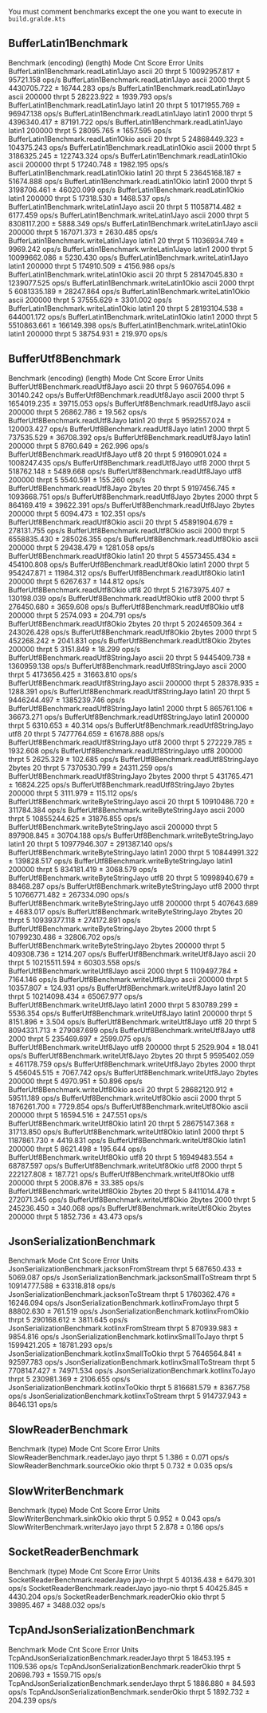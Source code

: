 You must comment benchmarks except the one you want to execute in `build.gralde.kts`

## BufferLatin1Benchmark

Benchmark                              (encoding)  (length)   Mode  Cnt         Score         Error  Units
BufferLatin1Benchmark.readLatin1Jayo        ascii        20  thrpt    5  10092957.817 ±   95721.158  ops/s
BufferLatin1Benchmark.readLatin1Jayo        ascii      2000  thrpt    5   4430705.722 ±   16744.283  ops/s
BufferLatin1Benchmark.readLatin1Jayo        ascii    200000  thrpt    5     28223.922 ±    1939.793  ops/s
BufferLatin1Benchmark.readLatin1Jayo       latin1        20  thrpt    5  10171955.769 ±   96947.138  ops/s
BufferLatin1Benchmark.readLatin1Jayo       latin1      2000  thrpt    5   4396340.417 ±   87191.722  ops/s
BufferLatin1Benchmark.readLatin1Jayo       latin1    200000  thrpt    5     28095.765 ±    1657.595  ops/s
BufferLatin1Benchmark.readLatin1Okio        ascii        20  thrpt    5  24868449.323 ±  104375.243  ops/s
BufferLatin1Benchmark.readLatin1Okio        ascii      2000  thrpt    5   3186325.245 ±  122743.324  ops/s
BufferLatin1Benchmark.readLatin1Okio        ascii    200000  thrpt    5     17240.748 ±    1982.195  ops/s
BufferLatin1Benchmark.readLatin1Okio       latin1        20  thrpt    5  23645168.187 ±   51674.888  ops/s
BufferLatin1Benchmark.readLatin1Okio       latin1      2000  thrpt    5   3198706.461 ±   46020.099  ops/s
BufferLatin1Benchmark.readLatin1Okio       latin1    200000  thrpt    5     17318.530 ±    1468.537  ops/s
BufferLatin1Benchmark.writeLatin1Jayo       ascii        20  thrpt    5  11058714.482 ±    6177.459  ops/s
BufferLatin1Benchmark.writeLatin1Jayo       ascii      2000  thrpt    5   8308117.200 ±    5888.349  ops/s
BufferLatin1Benchmark.writeLatin1Jayo       ascii    200000  thrpt    5    167071.373 ±    2630.485  ops/s
BufferLatin1Benchmark.writeLatin1Jayo      latin1        20  thrpt    5  11036934.749 ±    9969.242  ops/s
BufferLatin1Benchmark.writeLatin1Jayo      latin1      2000  thrpt    5  10099662.086 ±    5230.430  ops/s
BufferLatin1Benchmark.writeLatin1Jayo      latin1    200000  thrpt    5    174910.509 ±    4156.986  ops/s
BufferLatin1Benchmark.writeLatin1Okio       ascii        20  thrpt    5  28147045.830 ± 1239077.525  ops/s
BufferLatin1Benchmark.writeLatin1Okio       ascii      2000  thrpt    5   6081335.189 ±   28247.864  ops/s
BufferLatin1Benchmark.writeLatin1Okio       ascii    200000  thrpt    5     37555.629 ±    3301.002  ops/s
BufferLatin1Benchmark.writeLatin1Okio      latin1        20  thrpt    5  28193104.538 ±  644001.172  ops/s
BufferLatin1Benchmark.writeLatin1Okio      latin1      2000  thrpt    5   5510863.661 ±  166149.398  ops/s
BufferLatin1Benchmark.writeLatin1Okio      latin1    200000  thrpt    5     38754.931 ±     219.970  ops/s

## BufferUtf8Benchmark

Benchmark                                (encoding)  (length)   Mode  Cnt         Score         Error  Units
BufferUtf8Benchmark.readUtf8Jayo              ascii        20  thrpt    5   9607654.096 ±   30140.242  ops/s
BufferUtf8Benchmark.readUtf8Jayo              ascii      2000  thrpt    5   1654019.235 ±   39715.053  ops/s
BufferUtf8Benchmark.readUtf8Jayo              ascii    200000  thrpt    5     26862.786 ±      19.562  ops/s
BufferUtf8Benchmark.readUtf8Jayo             latin1        20  thrpt    5   9592557.024 ±  120003.427  ops/s
BufferUtf8Benchmark.readUtf8Jayo             latin1      2000  thrpt    5    737535.529 ±   36708.392  ops/s
BufferUtf8Benchmark.readUtf8Jayo             latin1    200000  thrpt    5      8760.649 ±     262.996  ops/s
BufferUtf8Benchmark.readUtf8Jayo               utf8        20  thrpt    5   9160901.024 ± 1008247.435  ops/s
BufferUtf8Benchmark.readUtf8Jayo               utf8      2000  thrpt    5    518762.148 ±    5489.668  ops/s
BufferUtf8Benchmark.readUtf8Jayo               utf8    200000  thrpt    5      5540.591 ±     155.260  ops/s
BufferUtf8Benchmark.readUtf8Jayo             2bytes        20  thrpt    5   9197456.745 ± 1093668.751  ops/s
BufferUtf8Benchmark.readUtf8Jayo             2bytes      2000  thrpt    5    864169.419 ±   39622.391  ops/s
BufferUtf8Benchmark.readUtf8Jayo             2bytes    200000  thrpt    5      6094.473 ±     102.351  ops/s
BufferUtf8Benchmark.readUtf8Okio              ascii        20  thrpt    5  45891904.679 ±  278131.755  ops/s
BufferUtf8Benchmark.readUtf8Okio              ascii      2000  thrpt    5   6558835.430 ±  285026.355  ops/s
BufferUtf8Benchmark.readUtf8Okio              ascii    200000  thrpt    5     29438.479 ±    1281.058  ops/s
BufferUtf8Benchmark.readUtf8Okio             latin1        20  thrpt    5  45573455.434 ±  454100.808  ops/s
BufferUtf8Benchmark.readUtf8Okio             latin1      2000  thrpt    5    954247.871 ±   11984.312  ops/s
BufferUtf8Benchmark.readUtf8Okio             latin1    200000  thrpt    5      6267.637 ±     144.812  ops/s
BufferUtf8Benchmark.readUtf8Okio               utf8        20  thrpt    5  21673975.407 ±  130198.039  ops/s
BufferUtf8Benchmark.readUtf8Okio               utf8      2000  thrpt    5    276450.680 ±    3659.608  ops/s
BufferUtf8Benchmark.readUtf8Okio               utf8    200000  thrpt    5      2574.093 ±     204.791  ops/s
BufferUtf8Benchmark.readUtf8Okio             2bytes        20  thrpt    5  20246509.364 ±  243026.428  ops/s
BufferUtf8Benchmark.readUtf8Okio             2bytes      2000  thrpt    5    452268.242 ±    2041.831  ops/s
BufferUtf8Benchmark.readUtf8Okio             2bytes    200000  thrpt    5      3151.849 ±      18.299  ops/s
BufferUtf8Benchmark.readUtf8StringJayo        ascii        20  thrpt    5   9445409.738 ± 1360959.138  ops/s
BufferUtf8Benchmark.readUtf8StringJayo        ascii      2000  thrpt    5   4173656.425 ±   31663.810  ops/s
BufferUtf8Benchmark.readUtf8StringJayo        ascii    200000  thrpt    5     28378.935 ±    1288.391  ops/s
BufferUtf8Benchmark.readUtf8StringJayo       latin1        20  thrpt    5   9446244.497 ± 1385239.746  ops/s
BufferUtf8Benchmark.readUtf8StringJayo       latin1      2000  thrpt    5    865761.106 ±   36673.271  ops/s
BufferUtf8Benchmark.readUtf8StringJayo       latin1    200000  thrpt    5      6310.653 ±      40.314  ops/s
BufferUtf8Benchmark.readUtf8StringJayo         utf8        20  thrpt    5   7477764.659 ±   61678.888  ops/s
BufferUtf8Benchmark.readUtf8StringJayo         utf8      2000  thrpt    5    272229.785 ±    1932.608  ops/s
BufferUtf8Benchmark.readUtf8StringJayo         utf8    200000  thrpt    5      2625.329 ±     102.685  ops/s
BufferUtf8Benchmark.readUtf8StringJayo       2bytes        20  thrpt    5   7370530.799 ±   24311.259  ops/s
BufferUtf8Benchmark.readUtf8StringJayo       2bytes      2000  thrpt    5    431765.471 ±   16824.225  ops/s
BufferUtf8Benchmark.readUtf8StringJayo       2bytes    200000  thrpt    5      3111.979 ±     115.112  ops/s
BufferUtf8Benchmark.writeByteStringJayo       ascii        20  thrpt    5  10910486.720 ±  311784.384  ops/s
BufferUtf8Benchmark.writeByteStringJayo       ascii      2000  thrpt    5  10855244.625 ±   31876.855  ops/s
BufferUtf8Benchmark.writeByteStringJayo       ascii    200000  thrpt    5    897908.845 ±   30704.188  ops/s
BufferUtf8Benchmark.writeByteStringJayo      latin1        20  thrpt    5  10977946.307 ±  291387.140  ops/s
BufferUtf8Benchmark.writeByteStringJayo      latin1      2000  thrpt    5  10844991.322 ±  139828.517  ops/s
BufferUtf8Benchmark.writeByteStringJayo      latin1    200000  thrpt    5    834181.419 ±    3068.579  ops/s
BufferUtf8Benchmark.writeByteStringJayo        utf8        20  thrpt    5  10998940.679 ±   88468.287  ops/s
BufferUtf8Benchmark.writeByteStringJayo        utf8      2000  thrpt    5  10766771.482 ±  267334.090  ops/s
BufferUtf8Benchmark.writeByteStringJayo        utf8    200000  thrpt    5    407643.689 ±    4683.017  ops/s
BufferUtf8Benchmark.writeByteStringJayo      2bytes        20  thrpt    5  10939377.118 ±  274172.891  ops/s
BufferUtf8Benchmark.writeByteStringJayo      2bytes      2000  thrpt    5  10799230.486 ±   32806.702  ops/s
BufferUtf8Benchmark.writeByteStringJayo      2bytes    200000  thrpt    5    409308.736 ±    1214.207  ops/s
BufferUtf8Benchmark.writeUtf8Jayo             ascii        20  thrpt    5  10215511.594 ±   60303.558  ops/s
BufferUtf8Benchmark.writeUtf8Jayo             ascii      2000  thrpt    5   1109497.784 ±    7164.146  ops/s
BufferUtf8Benchmark.writeUtf8Jayo             ascii    200000  thrpt    5     10357.807 ±     124.931  ops/s
BufferUtf8Benchmark.writeUtf8Jayo            latin1        20  thrpt    5  10214098.434 ±   65067.977  ops/s
BufferUtf8Benchmark.writeUtf8Jayo            latin1      2000  thrpt    5    830789.299 ±    5536.354  ops/s
BufferUtf8Benchmark.writeUtf8Jayo            latin1    200000  thrpt    5      8151.896 ±       3.504  ops/s
BufferUtf8Benchmark.writeUtf8Jayo              utf8        20  thrpt    5   8094331.713 ±  279087.699  ops/s
BufferUtf8Benchmark.writeUtf8Jayo              utf8      2000  thrpt    5    235469.697 ±    2599.075  ops/s
BufferUtf8Benchmark.writeUtf8Jayo              utf8    200000  thrpt    5      2529.904 ±      18.041  ops/s
BufferUtf8Benchmark.writeUtf8Jayo            2bytes        20  thrpt    5   9595402.059 ±  461178.759  ops/s
BufferUtf8Benchmark.writeUtf8Jayo            2bytes      2000  thrpt    5    456045.515 ±    7067.742  ops/s
BufferUtf8Benchmark.writeUtf8Jayo            2bytes    200000  thrpt    5      4970.951 ±      50.896  ops/s
BufferUtf8Benchmark.writeUtf8Okio             ascii        20  thrpt    5  28682120.912 ±   59511.189  ops/s
BufferUtf8Benchmark.writeUtf8Okio             ascii      2000  thrpt    5   1876261.700 ±    7729.854  ops/s
BufferUtf8Benchmark.writeUtf8Okio             ascii    200000  thrpt    5     16594.516 ±     247.551  ops/s
BufferUtf8Benchmark.writeUtf8Okio            latin1        20  thrpt    5  28675147.368 ±   31713.850  ops/s
BufferUtf8Benchmark.writeUtf8Okio            latin1      2000  thrpt    5   1187861.730 ±    4419.831  ops/s
BufferUtf8Benchmark.writeUtf8Okio            latin1    200000  thrpt    5      8621.498 ±     195.644  ops/s
BufferUtf8Benchmark.writeUtf8Okio              utf8        20  thrpt    5  16949483.554 ±   68787.597  ops/s
BufferUtf8Benchmark.writeUtf8Okio              utf8      2000  thrpt    5    222127.808 ±     187.721  ops/s
BufferUtf8Benchmark.writeUtf8Okio              utf8    200000  thrpt    5      2008.876 ±      33.385  ops/s
BufferUtf8Benchmark.writeUtf8Okio            2bytes        20  thrpt    5   8411014.478 ±  272071.345  ops/s
BufferUtf8Benchmark.writeUtf8Okio            2bytes      2000  thrpt    5    245236.450 ±     340.068  ops/s
BufferUtf8Benchmark.writeUtf8Okio            2bytes    200000  thrpt    5      1852.736 ±      43.473  ops/s

## JsonSerializationBenchmark

Benchmark                                         Mode  Cnt         Score       Error  Units
JsonSerializationBenchmark.jacksonFromStream     thrpt    5    687650.433 ±  5069.087  ops/s
JsonSerializationBenchmark.jacksonSmallToStream  thrpt    5  10914777.588 ± 63318.818  ops/s
JsonSerializationBenchmark.jacksonToStream       thrpt    5   1760362.476 ± 16246.094  ops/s
JsonSerializationBenchmark.kotlinxFromJayo       thrpt    5     88802.630 ±   761.519  ops/s
JsonSerializationBenchmark.kotlinxFromOkio       thrpt    5    290168.612 ±  3811.645  ops/s
JsonSerializationBenchmark.kotlinxFromStream     thrpt    5    870939.983 ±  9854.816  ops/s
JsonSerializationBenchmark.kotlinxSmallToJayo    thrpt    5   1599421.205 ± 18781.293  ops/s
JsonSerializationBenchmark.kotlinxSmallToOkio    thrpt    5   7646564.841 ± 92597.783  ops/s
JsonSerializationBenchmark.kotlinxSmallToStream  thrpt    5   7708147.427 ± 74971.534  ops/s
JsonSerializationBenchmark.kotlinxToJayo         thrpt    5    230981.369 ±  2106.655  ops/s
JsonSerializationBenchmark.kotlinxToOkio         thrpt    5    816681.579 ±  8367.758  ops/s
JsonSerializationBenchmark.kotlinxToStream       thrpt    5    914737.943 ±  8646.131  ops/s

## SlowReaderBenchmark

Benchmark                       (type)   Mode  Cnt  Score   Error  Units
SlowReaderBenchmark.readerJayo    jayo  thrpt    5  1.386 ± 0.071  ops/s
SlowReaderBenchmark.sourceOkio    okio  thrpt    5  0.732 ± 0.035  ops/s

## SlowWriterBenchmark

Benchmark                       (type)   Mode  Cnt  Score   Error  Units
SlowWriterBenchmark.sinkOkio      okio  thrpt    5  0.952 ± 0.043  ops/s
SlowWriterBenchmark.writerJayo    jayo  thrpt    5  2.878 ± 0.186  ops/s

## SocketReaderBenchmark

Benchmark                           (type)   Mode  Cnt      Score      Error  Units
SocketReaderBenchmark.readerJayo   jayo-io  thrpt    5  40136.438 ± 6479.301  ops/s
SocketReaderBenchmark.readerJayo  jayo-nio  thrpt    5  40425.845 ± 4430.204  ops/s
SocketReaderBenchmark.readerOkio      okio  thrpt    5  39895.467 ± 3488.032  ops/s

## TcpAndJsonSerializationBenchmark

Benchmark                                     Mode  Cnt      Score      Error  Units
TcpAndJsonSerializationBenchmark.readerJayo  thrpt    5  18453.195 ± 1109.536  ops/s
TcpAndJsonSerializationBenchmark.readerOkio  thrpt    5  20698.793 ± 1559.715  ops/s
TcpAndJsonSerializationBenchmark.senderJayo  thrpt    5   1886.880 ±   84.593  ops/s
TcpAndJsonSerializationBenchmark.senderOkio  thrpt    5   1892.732 ±  204.239  ops/s
